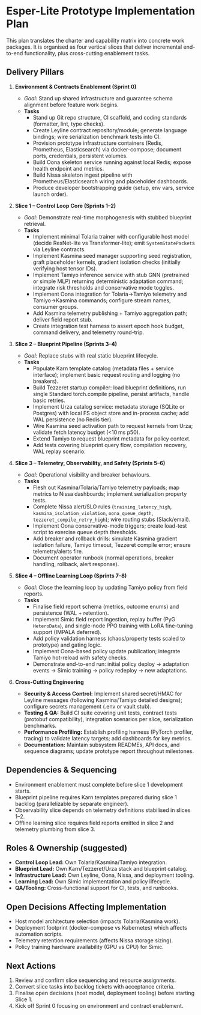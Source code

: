 # Esper-Lite Prototype Implementation Plan

This plan translates the charter and capability matrix into concrete work packages. It is organised as four vertical slices that deliver incremental end-to-end functionality, plus cross-cutting enablement tasks.

## Delivery Pillars

1. **Environment & Contracts Enablement (Sprint 0)**
   - *Goal:* Stand up shared infrastructure and guarantee schema alignment before feature work begins.
   - **Tasks**
     - Stand up Git repo structure, CI scaffold, and coding standards (formatter, lint, type checks).
     - Create Leyline contract repository/module; generate language bindings; wire serialization benchmark tests into CI.
     - Provision prototype infrastructure containers (Redis, Prometheus, Elasticsearch) via docker-compose; document ports, credentials, persistent volumes.
     - Build Oona skeleton service running against local Redis; expose health endpoint and metrics.
     - Build Nissa skeleton ingest pipeline with Prometheus/Elasticsearch wiring and placeholder dashboards.
     - Produce developer bootstrapping guide (setup, env vars, service launch order).

2. **Slice 1 – Control Loop Core (Sprints 1–2)**
   - *Goal:* Demonstrate real-time morphogenesis with stubbed blueprint retrieval.
   - **Tasks**
     - Implement minimal Tolaria trainer with configurable host model (decide ResNet-lite vs Transformer-lite); emit `SystemStatePacket`s via Leyline contracts.
     - Implement Kasmina seed manager supporting seed registration, graft placeholder kernels, gradient isolation checks (initially verifying host tensor IDs).
     - Implement Tamiyo inference service with stub GNN (pretrained or simple MLP) returning deterministic adaptation command; integrate risk thresholds and conservative mode toggles.
     - Implement Oona integration for Tolaria→Tamiyo telemetry and Tamiyo→Kasmina commands; configure stream names, consumer groups.
     - Add Kasmina telemetry publishing + Tamiyo aggregation path; deliver field report stub.
     - Create integration test harness to assert epoch hook budget, command delivery, and telemetry round-trip.

3. **Slice 2 – Blueprint Pipeline (Sprints 3–4)**
   - *Goal:* Replace stubs with real static blueprint lifecycle.
   - **Tasks**
     - Populate Karn template catalog (metadata files + service interface); implement basic request routing and logging (no breakers).
     - Build Tezzeret startup compiler: load blueprint definitions, run single Standard torch.compile pipeline, persist artifacts, handle basic retries.
     - Implement Urza catalog service: metadata storage (SQLite or Postgres) with local FS object store and in-process cache; add WAL persistence (no Redis tier).
     - Wire Kasmina seed activation path to request kernels from Urza; validate fetch latency budget (<10 ms p50).
     - Extend Tamiyo to request blueprint metadata for policy context.
     - Add tests covering blueprint query flow, compilation recovery, WAL replay scenario.

4. **Slice 3 – Telemetry, Observability, and Safety (Sprints 5–6)**
   - *Goal:* Operational visibility and breaker behaviours.
   - **Tasks**
     - Flesh out Kasmina/Tolaria/Tamiyo telemetry payloads; map metrics to Nissa dashboards; implement serialization property tests.
     - Complete Nissa alert/SLO rules (`training_latency_high`, `kasmina_isolation_violation`, `oona_queue_depth`, `tezzeret_compile_retry_high`); wire routing stubs (Slack/email).
     - Implement Oona conservative-mode triggers; create load-test script to exercise queue depth thresholds.
     - Add breaker and rollback drills: simulate Kasmina gradient isolation failure, Tamiyo timeout, Tezzeret compile error; ensure telemetry/alerts fire.
     - Document operator runbook (normal operations, breaker handling, rollback, alert response).

5. **Slice 4 – Offline Learning Loop (Sprints 7–8)**
   - *Goal:* Close the learning loop by updating Tamiyo policy from field reports.
   - **Tasks**
     - Finalise field report schema (metrics, outcome enums) and persistence (WAL + retention).
     - Implement Simic field report ingestion, replay buffer (PyG `HeteroData`), and single-node PPO training with LoRA fine-tuning support (IMPALA deferred).
     - Add policy validation harness (chaos/property tests scaled to prototype) and gating logic.
     - Implement Oona-based policy update publication; integrate Tamiyo hot-reload with safety checks.
     - Demonstrate end-to-end run: initial policy deploy → adaptation events → Simic training → policy redeploy → new adaptations.

6. **Cross-Cutting Engineering**
   - **Security & Access Control:** Implement shared secret/HMAC for Leyline messages (following Kasmina/Tamiyo detailed designs); configure secrets management (.env or vault stub).
   - **Testing & QA:** Build CI suite covering unit tests, contract tests (protobuf compatibility), integration scenarios per slice, serialization benchmarks.
   - **Performance Profiling:** Establish profiling harness (PyTorch profiler, tracing) to validate latency targets; add dashboards for key metrics.
   - **Documentation:** Maintain subsystem READMEs, API docs, and sequence diagrams; update prototype report throughout milestones.

## Dependencies & Sequencing
- Environment enablement must complete before slice 1 development starts.
- Blueprint pipeline requires Karn templates prepared during slice 1 backlog (parallelizable by separate engineer).
- Observability slice depends on telemetry definitions stabilised in slices 1–2.
- Offline learning slice requires field reports emitted in slice 2 and telemetry plumbing from slice 3.

## Roles & Ownership (suggested)
- **Control Loop Lead:** Own Tolaria/Kasmina/Tamiyo integration.
- **Blueprint Lead:** Own Karn/Tezzeret/Urza stack and blueprint catalog.
- **Infrastructure Lead:** Own Leyline, Oona, Nissa, and deployment tooling.
- **Learning Lead:** Own Simic implementation and policy lifecycle.
- **QA/Tooling:** Cross-functional support for CI, tests, and runbooks.

## Open Decisions Affecting Implementation
- Host model architecture selection (impacts Tolaria/Kasmina work).
- Deployment footprint (docker-compose vs Kubernetes) which affects automation scripts.
- Telemetry retention requirements (affects Nissa storage sizing).
- Policy training hardware availability (GPU vs CPU) for Simic.

## Next Actions
1. Review and confirm slice sequencing and resource assignments.
2. Convert slice tasks into backlog tickets with acceptance criteria.
3. Finalise open decisions (host model, deployment tooling) before starting Slice 1.
4. Kick off Sprint 0 focusing on environment and contract enablement.
